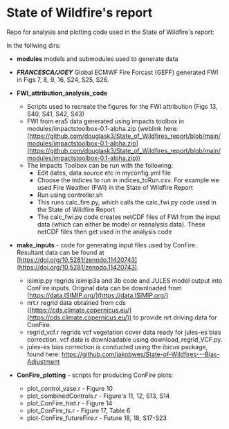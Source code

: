 # State of Wildfire's report

Repo for analysis and plotting code used in the State of Wildfire's report:

In the follwing dirs:
* **modules** models and submodules used to generate data
*  ***FRANCESCA/JOEY*** Global ECMWF Fire Forcast (GEFF) generated FWI in Figs 7, 8, 9, 16, S24, S25, S26.
* **FWI_attribution_analysis_code**
  * Scripts used to recreate the figures for the FWI attribution (Figs 13, S40, S41, S42, S43)
  * FWI from era5 data generated using impacts toolbox in modules/impactstoolbox-0.1-alpha.zip (weblink here: [https://github.com/douglask3/State_of_Wildfires_report/blob/main/modules/impactstoolbox-0.1-alpha.zip](https://github.com/douglask3/State_of_Wildfires_report/blob/main/modules/impactstoolbox-0.1-alpha.zip))
  * The Impacts Toolbox can be run with the following:
       * Edit dates, data source etc in myconfig.yml file
       * Choose the indices to run in indices_toRun.csv. For example we used Fire Weather (FWI) in the State of Wildfire Report
       * Run using controller.sh
       * This runs calc_fire.py, which calls the calc_fwi.py code used in the State of Wildfire Report
       * The calc_fwi.py code creates netCDF files of FWI from the input data (which can either be model or reanalysis data). These netCDF files then get used in the analysis code

* **make_inputs** - code for generating input files used by ConFire. Resultant data can be found at [https://doi.org/10.5281/zenodo.11420743](https://doi.org/10.5281/zenodo.11420743).
  * isimip.py regrids isimip3a and 3b code and JULES model output into ConFire inputs. Original data can be downloaded from [https://data.ISIMIP.org/](https://data.ISIMIP.org/)
  * nrt.r regrid data obtained from cds ([https://cds.climate.copernicus.eu/](https://cds.climate.copernicus.eu/)) to provide nrt driving data for ConFire.
  * regrid_vcf.r regrids vcf vegetation cover data ready for jules-es bias correction. vcf data is downloadable using download_regrid_VCF.py.
  * jules-es bias correction is conducted using the ibicus package, found here: https://github.com/jakobwes/State-of-Wildfires---Bias-Adjustment
* **ConFire_plotting** - scripts for producing ConFire plots:
    * plot_control_vase.r - Figure 10
    * plot_combinedControls.r - Figure's 11, 12, S13, S14
    * plot_ConFire_hist.r - Figure 14
    * plot_ConFire_ts.r - Figure 17, Table 6
    * plot-ConFire_futureFire.r - Future 18, 18, S17-S23

